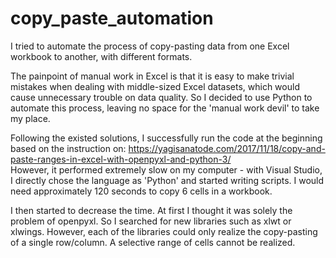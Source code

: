 # copy_paste_automation
I tried to automate the process of copy-pasting data from one Excel workbook to another, with different formats. 

The painpoint of manual work in Excel is that it is easy to make trivial mistakes when dealing with middle-sized Excel datasets, which would cause unnecessary trouble on data quality.
So I decided to use Python to automate this process, leaving no space for the 'manual work devil' to take my place.  

Following the existed solutions, I successfully run the code at the beginning based on the instruction on: https://yagisanatode.com/2017/11/18/copy-and-paste-ranges-in-excel-with-openpyxl-and-python-3/   
However, it performed extremely slow on my computer - with Visual Studio, I directly chose the language as 'Python' and started writing scripts. I would need approximately 120 seconds to copy 6 cells in a workbook.  


I then started to decrease the time. At first I thought it was solely the problem of openpyxl. So I searched for new libraries such as xlwt or xlwings. However, each of the libraries could only realize the copy-pasting of a single row/column. A selective range of cells cannot be realized.  


